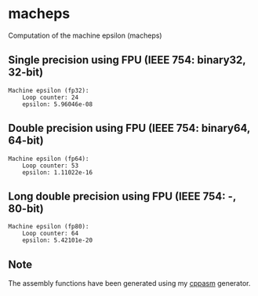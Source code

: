 # macheps
Computation of the machine epsilon (macheps)

## Single precision using FPU (IEEE 754: binary32, 32-bit)
```
Machine epsilon (fp32):
    Loop counter: 24
    epsilon: 5.96046e-08
```

## Double precision using FPU (IEEE 754: binary64, 64-bit)
```
Machine epsilon (fp64):
    Loop counter: 53
    epsilon: 1.11022e-16
```

## Long double precision using FPU (IEEE 754: -, 80-bit)
```
Machine epsilon (fp80):
    Loop counter: 64
    epsilon: 5.42101e-20
```

## Note
The assembly functions have been generated using my [cppasm](https://github.com/aelfimow/cppasm)
generator.
